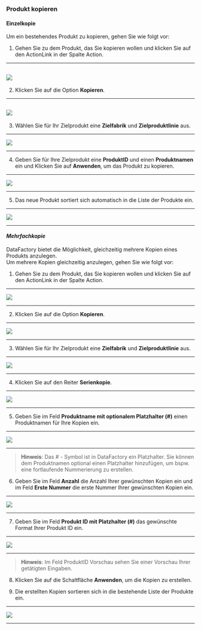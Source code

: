 ### Produkt kopieren

#### Einzelkopie

Um ein bestehendes Produkt zu kopieren, gehen Sie wie folgt vor:  

1) Gehen Sie zu dem Produkt, das Sie kopieren wollen und klicken Sie auf den ActionLink in der Spalte Action.  

---

![](/assets/p7.png)
---


2) Klicken Sie auf die Option **Kopieren**.  

---

![](/assets/p8.png)
---


3) Wählen Sie für Ihr Zielprodukt eine **Zielfabrik** und **Zielproduktlinie** aus.  

---
![](/assets/p9.png)

---

4) Geben Sie für Ihre Zielprodukt eine **ProduktID** und einen **Produktnamen** ein und Klicken Sie auf **Anwenden**, um das Produkt zu kopieren. 

---
![](/assets/p10.png)

---

5) Das neue Produkt sortiert sich automatisch in die Liste der Produkte ein.  

---
![](/assets/p11.png)

---


#### *Mehrfachkopie*  

DataFactory bietet die Möglichkeit, gleichzeitig mehrere Kopien eines Produkts anzulegen.  
Um mehrere Kopien gleichzeitig anzulegen, gehen Sie wie folgt vor:  

1) Gehen Sie zu dem Produkt, das Sie kopieren wollen und klicken Sie auf den ActionLink in der Spalte Action.  

---
![](/assets/p7.png) 

---

2) Klicken Sie auf die Option **Kopieren**.  

---
![](/assets/p8.png) 

---

3) Wählen Sie für Ihr Zielprodukt eine **Zielfabrik** und **Zielproduktlinie** aus.  

---
![](/assets/p9.png)

---  

4) Klicken Sie auf den Reiter **Serienkopie**.  

---
![](/assets/p12.png)

--- 

5) Geben Sie im Feld **Produktname mit optionalem Platzhalter (#)** einen Produktnamen für Ihre Kopien ein.  

---
![](/assets/p13.png)

---  

> **Hinweis**: Das # - Symbol ist in DataFactory ein Platzhalter. Sie können dem Produktnamen optional einen Platzhalter hinzufügen, um bspw. eine fortlaufende Nummerierung zu erstellen.  

6) Geben Sie im Feld **Anzahl** die Anzahl Ihrer gewünschten Kopien ein und im Feld **Erste Nummer** die erste Nummer Ihrer gewünschten Kopien ein.  

---
![](/assets/p14.png)

---  

7) Geben Sie im Feld **Produkt ID mit Platzhalter (#)** das gewünschte Format Ihrer Produkt ID ein.  

---
![](/assets/p15.png)

--- 

> **Hinweis**: Im Feld ProduktID Vorschau sehen Sie einer Vorschau Ihrer getätigten Eingaben.  

8) Klicken Sie auf die Schaltfläche **Anwenden**, um die Kopien zu erstellen.  


9) Die erstellten Kopien sortieren sich in die bestehende Liste der Produkte ein.  
 
 ---
![](/assets/p16.png)

--- 

